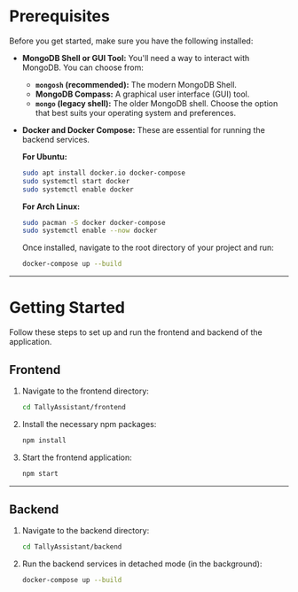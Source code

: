 # Prerequisites

Before you get started, make sure you have the following installed:

* **MongoDB Shell or GUI Tool:** You'll need a way to interact with MongoDB. You can choose from:
    * **`mongosh` (recommended):** The modern MongoDB Shell.
    * **MongoDB Compass:** A graphical user interface (GUI) tool.
    * **`mongo` (legacy shell):** The older MongoDB shell.
    Choose the option that best suits your operating system and preferences.

* **Docker and Docker Compose:** These are essential for running the backend services.

    **For Ubuntu:**
    ```bash
    sudo apt install docker.io docker-compose
    sudo systemctl start docker
    sudo systemctl enable docker
    ```

    **For Arch Linux:**
    ```bash
    sudo pacman -S docker docker-compose
    sudo systemctl enable --now docker
    ```

    Once installed, navigate to the root directory of your project and run:
    ```bash
    docker-compose up --build
    ```

---

# Getting Started

Follow these steps to set up and run the frontend and backend of the application.

## Frontend

1.  Navigate to the frontend directory:
    ```bash
    cd TallyAssistant/frontend
    ```
2.  Install the necessary npm packages:
    ```bash
    npm install
    ```
3.  Start the frontend application:
    ```bash
    npm start
    ```

---

## Backend

1.  Navigate to the backend directory:
    ```bash
    cd TallyAssistant/backend
    ```
2.  Run the backend services in detached mode (in the background):
    ```bash
    docker-compose up --build
    ```
